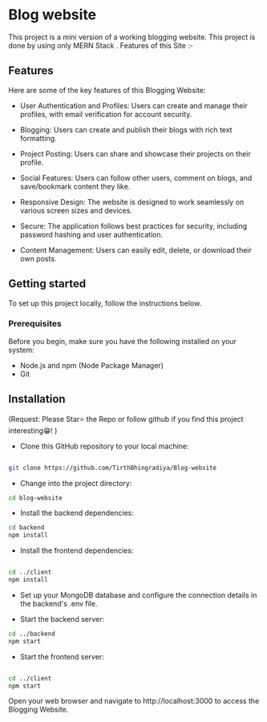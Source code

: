
# Blog website

This project is a mini version of a working blogging website. This project is done by using only MERN Stack . Features of this Site :-

## Features
Here are some of the key features of this Blogging Website:

- User Authentication and Profiles: Users can create and manage their profiles, with email verification for account security.

- Blogging: Users can create and publish their blogs with rich text formatting.

- Project Posting: Users can share and showcase their projects on their profile.

- Social Features: Users can follow other users, comment on blogs, and save/bookmark content they like.

- Responsive Design: The website is designed to work seamlessly on various screen sizes and devices.

- Secure: The application follows best practices for security, including password hashing and user authentication.

- Content Management: Users can easily edit, delete, or download their own posts.

## Getting started
To set up this project locally, follow the instructions below.

###  Prerequisites
Before you begin, make sure you have the following installed on your system:

- Node.js and npm (Node Package Manager)
- Git
## Installation
(Request: Please Star⭐️ the Repo or follow github if you find this project interesting😁!
)

- Clone this GitHub repository to your local machine:
```bash

git clone https://github.com/TirthBhingradiya/Blog-website

```
- Change into the project directory:
 ```bash
cd blog-website

```
- Install the backend dependencies:
```bash
cd backend
npm install
```
- Install the frontend dependencies:

``` bash

cd ../client
npm install
```
- Set up your MongoDB database and configure the connection details in the backend's .env file.

- Start the backend server:
```bash
cd ../backend
npm start

```
- Start the frontend  server:
 ```bash

cd ../client
npm start

```
Open your web browser and navigate to http://localhost:3000 to access the Blogging Website.






